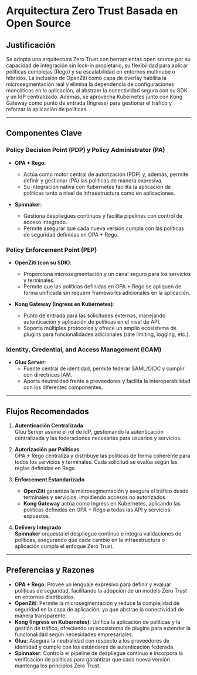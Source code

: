 # Arquitectura Zero Trust Basada en Open Source

## Justificación
Se adopta una arquitectura Zero Trust con herramientas open source por su capacidad de integración sin lock-in propietario, su flexibilidad para aplicar políticas complejas (Rego) y su escalabilidad en entornos multinube o híbridos. La inclusión de OpenZiti como capa de overlay habilita la microsegmentación real y elimina la dependencia de configuraciones monolíticas en la aplicación, al abstraer la conectividad segura con su SDK y un IdP centralizado. Además, se aprovecha Kubernetes junto con Kong Gateway como punto de entrada (Ingress) para gestionar el tráfico y reforzar la aplicación de políticas.

---

## Componentes Clave

### Policy Decision Point (PDP) y Policy Administrator (PA)
- **OPA + Rego**: 
  - Actúa como motor central de autorización (PDP) y, además, permite definir y gestionar (PA) las políticas de manera expresiva.  
  - Su integración nativa con Kubernetes facilita la aplicación de políticas tanto a nivel de infraestructura como en aplicaciones.

- **Spinnaker**: 
  - Gestiona despliegues continuos y facilita pipelines con control de acceso integrado.
  - Permite asegurar que cada nueva versión cumpla con las políticas de seguridad definidas en OPA + Rego.

### Policy Enforcement Point (PEP)
- **OpenZiti (con su SDK)**:
  - Proporciona microsegmentación y un canal seguro para los servicios y terminales.
  - Permite que las políticas definidas en OPA + Rego se apliquen de forma unificada sin requerir frameworks adicionales en la aplicación.
  
- **Kong Gateway (Ingress en Kubernetes)**:
  - Punto de entrada para las solicitudes externas, manejando autenticación y aplicación de políticas en el nivel de API.
  - Soporta múltiples protocolos y ofrece un amplio ecosistema de plugins para funcionalidades adicionales (rate limiting, logging, etc.).

### Identity, Credential, and Access Management (ICAM)
- **Gluu Server**:
  - Fuente central de identidad, permite federar SAML/OIDC y cumplir con directrices IAM.
  - Aporta neutralidad frente a proveedores y facilita la interoperabilidad con los diferentes componentes.

---

## Flujos Recomendados

1. **Autenticación Centralizada**  
   Gluu Server asume el rol de IdP, gestionando la autenticación centralizada y las federaciones necesarias para usuarios y servicios.

2. **Autorización por Políticas**  
   OPA + Rego centraliza y distribuye las políticas de forma coherente para todos los servicios y terminales. Cada solicitud se evalúa según las reglas definidas en Rego.

3. **Enforcement Estandarizado**  
   - **OpenZiti** garantiza la microsegmentación y asegura el tráfico desde terminales y servicios, impidiendo accesos no autorizados.  
   - **Kong Gateway** actúa como Ingress en Kubernetes, aplicando las políticas definidas en OPA + Rego a todas las API y servicios expuestos.

4. **Delivery Integrado**  
   **Spinnaker** orquesta el despliegue continuo e integra validaciones de políticas, asegurando que cada cambio en la infraestructura o aplicación cumpla el enfoque Zero Trust.

---

## Preferencias y Razones

- **OPA + Rego**: Provee un lenguaje expresivo para definir y evaluar políticas de seguridad, facilitando la adopción de un modelo Zero Trust en entornos distribuidos.  
- **OpenZiti**: Permite la microsegmentación y reduce la complejidad de seguridad en la capa de aplicación, ya que abstrae la conectividad de manera transparente.  
- **Kong (Ingress en Kubernetes)**: Unifica la aplicación de políticas y la gestión de tráfico, ofreciendo un ecosistema de plugins para extender la funcionalidad según necesidades empresariales.  
- **Gluu**: Asegura la neutralidad con respecto a los proveedores de identidad y cumple con los estándares de autenticación federada.  
- **Spinnaker**: Controla el pipeline de despliegue continuo e incorpora la verificación de políticas para garantizar que cada nueva versión mantenga los principios Zero Trust.
